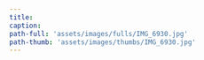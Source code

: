 ```yaml
---
title:
caption:
path-full: 'assets/images/fulls/IMG_6930.jpg'
path-thumb: 'assets/images/thumbs/IMG_6930.jpg'
---
```

